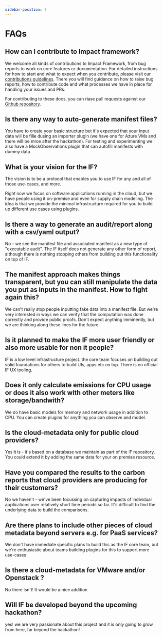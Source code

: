 ```yaml
---
sidebar-position: 7
---
```

# FAQs

## How can I contribute to Impact framework?

We welcome all kinds of contributions to Impact Framework, from bug reports to work on core features or documentation. For detailed instructions for how to start and what to expect when you contribute, please visit our [contributions guidelines](https://github.com/Green-Software-Foundation/if/blob/main/CONTRIBUTING.md). There you will find guidance on how to raise bug reports, how to contribute code and what processes we have in place for handling your issues and PRs.

For contributing to these docs, you can riase pull requests against our [Github repository](https://github.com/Green-Software-Foundation/if-docs).


## Is there any way to auto-generate manifest files? 

You have to create your basic structure but it's expected that your input data will be fille dusing an importer plugin (we have one for Azure VMs and there will be mroe after the hackathon). For testing and experimenting we also have a MockObservations plugin that can autofill manifests with dummy data

## What is your vision for the IF?

The vision is to be a protocol that enables you to use IF for any and all of those use-cases, and more. 

Right now we focus on software applications running in the cloud, but we have people using it on-premise and even for supply chain modeling. The idea is that we provide the minimal infrastructure required for you to build up different use cases using plugins.


## Is there a way to generate an audit/report along with a csv/yaml output?

No - we see the manifest file and associated manifest as a new type of "executable audit". The IF itself does not generate any other form of report, although there is nothing stopping others from building out this functionality on top of IF.


## The manifest approach makes things transparent, but you can still manipulate the data you put as inputs in the manifest. How to fight again this?

We can't really stop people inputting fake data into a manifest file. But we're very interested in ways we can verify that the computation was done correctly and provide public proofs. Don't expect anything imminently, but we are thinking along these lines for the future.

## Is it planned to make the IF more user friendly or also more usable for non it people?

IF is a low level infrastructure project. the core team focuses on building out solid foundations for others to build UIs, apps etc on top. There is no official IF UX tooling.

## Does it only calculate emissions for CPU usage or does it also work with other meters like storage/bandwith?

We do have basic models for memory and network usage in addition to CPU. You can create plugins for anything you can observe and model.

## Is the cloud-metadata only for public cloud providers?

Yes it is - it's based on a database we maintain as part of the IF repository. You could extend it by adding the same data for your on premise resource.

## Have you compared the results to the carbon reports that cloud providers are producing for their customers?

No we haven't - we've been focussing on capturing impacts of individual applications over relatively short time periods so far. It's difficult to find the underlying data to build the comparisons.

## Are there plans to include other pieces of cloud metadata beyond servers e.g. for PaaS services?

We don't have immediate specific plans to build this as the IF core team, but we're enthusiastic about teams building plugins for this to support more use-cases

## Is there a cloud-metadata for VMware and/or Openstack ?

No there isn't! It would be a nice addition.

## Will IF be developed beyond the upcoming hackathon?

yes! we are very passionate about this project and it is only going to grow from here, far beyond the hackathon!
